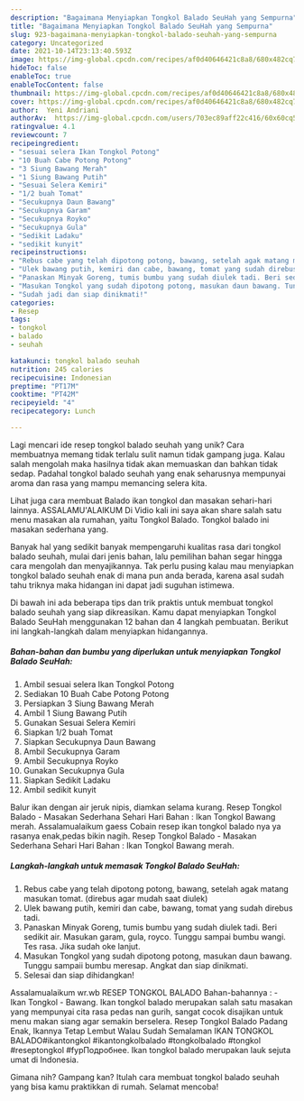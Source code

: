 ```yaml
---
description: "Bagaimana Menyiapkan Tongkol Balado SeuHah yang Sempurna"
title: "Bagaimana Menyiapkan Tongkol Balado SeuHah yang Sempurna"
slug: 923-bagaimana-menyiapkan-tongkol-balado-seuhah-yang-sempurna
category: Uncategorized
date: 2021-10-14T23:13:40.593Z
image: https://img-global.cpcdn.com/recipes/af0d40646421c8a8/680x482cq70/tongkol-balado-seuhah-foto-resep-utama.jpg
hideToc: false
enableToc: true
enableTocContent: false
thumbnail: https://img-global.cpcdn.com/recipes/af0d40646421c8a8/680x482cq70/tongkol-balado-seuhah-foto-resep-utama.jpg
cover: https://img-global.cpcdn.com/recipes/af0d40646421c8a8/680x482cq70/tongkol-balado-seuhah-foto-resep-utama.jpg
author:  Yeni Andriani
authorAv:  https://img-global.cpcdn.com/users/703ec89aff22c416/60x60cq50/avatar.jpg
ratingvalue: 4.1
reviewcount: 7
recipeingredient:
- "sesuai selera Ikan Tongkol Potong"
- "10 Buah Cabe Potong Potong"
- "3 Siung Bawang Merah"
- "1 Siung Bawang Putih"
- "Sesuai Selera Kemiri"
- "1/2 buah Tomat"
- "Secukupnya Daun Bawang"
- "Secukupnya Garam"
- "Secukupnya Royko"
- "Secukupnya Gula"
- "Sedikit Ladaku"
- "sedikit kunyit"
recipeinstructions:
- "Rebus cabe yang telah dipotong potong, bawang, setelah agak matang masukan tomat. (direbus agar mudah saat diulek)"
- "Ulek bawang putih, kemiri dan cabe, bawang, tomat yang sudah direbus tadi."
- "Panaskan Minyak Goreng, tumis bumbu yang sudah diulek tadi. Beri sedikit air. Masukan garam, gula, royco. Tunggu sampai bumbu wangi. Tes rasa. Jika sudah oke lanjut."
- "Masukan Tongkol yang sudah dipotong potong, masukan daun bawang. Tunggu sampaii bumbu meresap. Angkat dan siap dinikmati."
- "Sudah jadi dan siap dinikmati!"
categories:
- Resep
tags:
- tongkol
- balado
- seuhah

katakunci: tongkol balado seuhah 
nutrition: 245 calories
recipecuisine: Indonesian
preptime: "PT17M"
cooktime: "PT42M"
recipeyield: "4"
recipecategory: Lunch

---
```



Lagi mencari ide resep tongkol balado seuhah yang unik? Cara membuatnya memang tidak terlalu sulit namun tidak gampang juga. Kalau salah mengolah maka hasilnya tidak akan memuaskan dan bahkan tidak sedap. Padahal tongkol balado seuhah yang enak seharusnya mempunyai aroma dan rasa yang mampu memancing selera kita.


Lihat juga cara membuat Balado ikan tongkol dan masakan sehari-hari lainnya. ASSALAMU&#39;ALAIKUM Di Vidio kali ini saya akan share salah satu menu masakan ala rumahan, yaitu Tongkol Balado. Tongkol balado ini masakan sederhana yang.

Banyak hal yang sedikit banyak mempengaruhi kualitas rasa dari tongkol balado seuhah, mulai dari jenis bahan, lalu pemilihan bahan segar hingga cara mengolah dan menyajikannya. Tak perlu pusing kalau mau menyiapkan tongkol balado seuhah enak di mana pun anda berada, karena asal sudah tahu triknya maka hidangan ini dapat jadi suguhan istimewa.


Di bawah ini ada beberapa tips dan trik praktis untuk membuat tongkol balado seuhah yang siap dikreasikan. Kamu dapat menyiapkan Tongkol Balado SeuHah menggunakan 12 bahan dan 4 langkah pembuatan. Berikut ini langkah-langkah dalam menyiapkan hidangannya.

<!--inarticleads1-->

##### Bahan-bahan dan bumbu yang diperlukan untuk menyiapkan Tongkol Balado SeuHah:

1. Ambil sesuai selera Ikan Tongkol Potong
1. Sediakan 10 Buah Cabe Potong Potong
1. Persiapkan 3 Siung Bawang Merah
1. Ambil 1 Siung Bawang Putih
1. Gunakan Sesuai Selera Kemiri
1. Siapkan 1/2 buah Tomat
1. Siapkan Secukupnya Daun Bawang
1. Ambil Secukupnya Garam
1. Ambil Secukupnya Royko
1. Gunakan Secukupnya Gula
1. Siapkan Sedikit Ladaku
1. Ambil sedikit kunyit


Balur ikan dengan air jeruk nipis, diamkan selama kurang. Resep Tongkol Balado - Masakan Sederhana Sehari Hari Bahan : Ikan Tongkol Bawang merah. Assalamualaikum gaess Cobain resep ikan tongkol balado nya ya rasanya enak,pedas bikin nagih. Resep Tongkol Balado - Masakan Sederhana Sehari Hari Bahan : Ikan Tongkol Bawang merah. 

<!--inarticleads2-->

##### Langkah-langkah untuk memasak Tongkol Balado SeuHah:

1. Rebus cabe yang telah dipotong potong, bawang, setelah agak matang masukan tomat. (direbus agar mudah saat diulek)
1. Ulek bawang putih, kemiri dan cabe, bawang, tomat yang sudah direbus tadi.
1. Panaskan Minyak Goreng, tumis bumbu yang sudah diulek tadi. Beri sedikit air. Masukan garam, gula, royco. Tunggu sampai bumbu wangi. Tes rasa. Jika sudah oke lanjut.
1. Masukan Tongkol yang sudah dipotong potong, masukan daun bawang. Tunggu sampaii bumbu meresap. Angkat dan siap dinikmati.
1. Selesai dan siap dihidangkan!

Assalamualaikum wr.wb RESEP TONGKOL BALADO Bahan-bahannya : - Ikan Tongkol - Bawang. Ikan tongkol balado merupakan salah satu masakan yang mempunyai cita rasa pedas nan gurih, sangat cocok disajikan untuk menu makan siang agar semakin berselera. Resep Tongkol Balado Padang Enak, Ikannya Tetap Lembut Walau Sudah Semalaman IKAN TONGKOL BALADO#ikantongkol #ikantongkolbalado #tongkolbalado #tongkol #reseptongkol #fypПодробнее. Ikan tongkol balado merupakan lauk sejuta umat di Indonesia. 

Gimana nih? Gampang kan? Itulah cara membuat tongkol balado seuhah yang bisa kamu praktikkan di rumah. Selamat mencoba!
